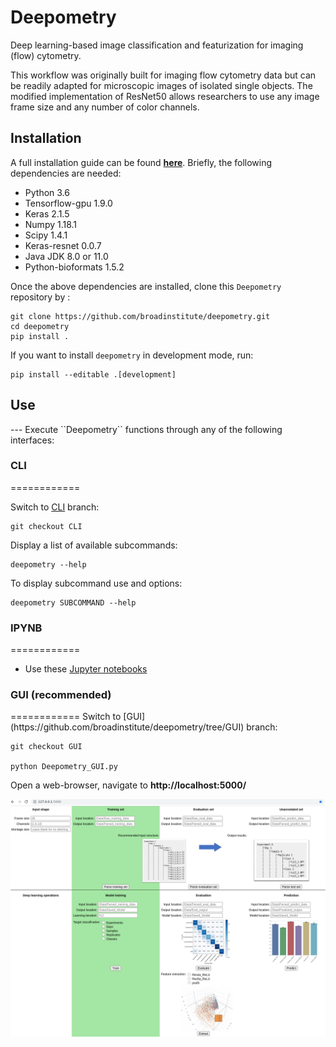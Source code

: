 <h1>Deepometry</h1>

Deep learning-based image classification and featurization for imaging (flow) cytometry.

This workflow was originally built for imaging flow cytometry data but can be readily adapted for microscopic images of isolated single objects. The modified implementation of ResNet50 allows researchers to use any image frame size and any number of color channels.

<h2>Installation</h2>

A full installation guide can be found [**here**](https://www.evernote.com/shard/s730/sh/f60a69be-cb67-45f7-8054-c71035478b5e/5d7ca2a094dd33a599ef57715403cead). Briefly, the following dependencies are needed:
- Python 3.6
- Tensorflow-gpu 1.9.0
- Keras 2.1.5
- Numpy 1.18.1
- Scipy 1.4.1
- Keras-resnet 0.0.7
- Java JDK 8.0 or 11.0
- Python-bioformats 1.5.2

Once the above dependencies are installed, clone this ``Deepometry`` repository by :

    git clone https://github.com/broadinstitute/deepometry.git
    cd deepometry
    pip install .

If you want to install ``deepometry`` in development mode, run:

    pip install --editable .[development]


<h2>Use</h2>
---
Execute ``Deepometry`` functions through any of the following interfaces:

<h3>CLI</h3>
============

Switch to [CLI](https://github.com/broadinstitute/deepometry/tree/CLI) branch:

    git checkout CLI

Display a list of available subcommands:

    deepometry --help

To display subcommand use and options:

    deepometry SUBCOMMAND --help


<h3>IPYNB</h3>
============

- Use these [Jupyter notebooks](https://github.com/broadinstitute/deepometry/tree/master/examples)

<h3>GUI (recommended)</h3>
============
Switch to [GUI](https://github.com/broadinstitute/deepometry/tree/GUI) branch:
    
    git checkout GUI

    python Deepometry_GUI.py


Open a web-browser, navigate to **http://localhost:5000/**

![Full view GUI](https://github.com/broadinstitute/deepometry/raw/GUI/assets/full_GUI.png)